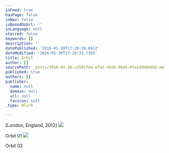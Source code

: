 ```yaml
---
inFeed: true
hasPage: false
inNav: false
isBasedOnUrl: ''
inLanguage: null
starred: false
keywords: []
description: ''
datePublished: '2016-01-30T17:26:36.861Z'
dateModified: '2016-01-30T17:26:33.739Z'
title: Orbit
author: []
sourcePath: _posts/2016-01-30-c3501f4a-efa5-492b-98a5-9fa1d0bb6483.md
published: true
authors: []
publisher:
  name: null
  domain: null
  url: null
  favicon: null
_type: Blurb

---
```

\[London, England, 2012\]
![](https://s3-us-west-2.amazonaws.com/the-grid-img/p/a7031e02da0a20b540021a4a8d55ff69195ca4ba.jpg)

Orbit 01
![](https://s3-us-west-2.amazonaws.com/the-grid-img/p/035fc817ad97ec7f0f9378fcfd6290c2c521c2cd.jpg)

Orbit 02